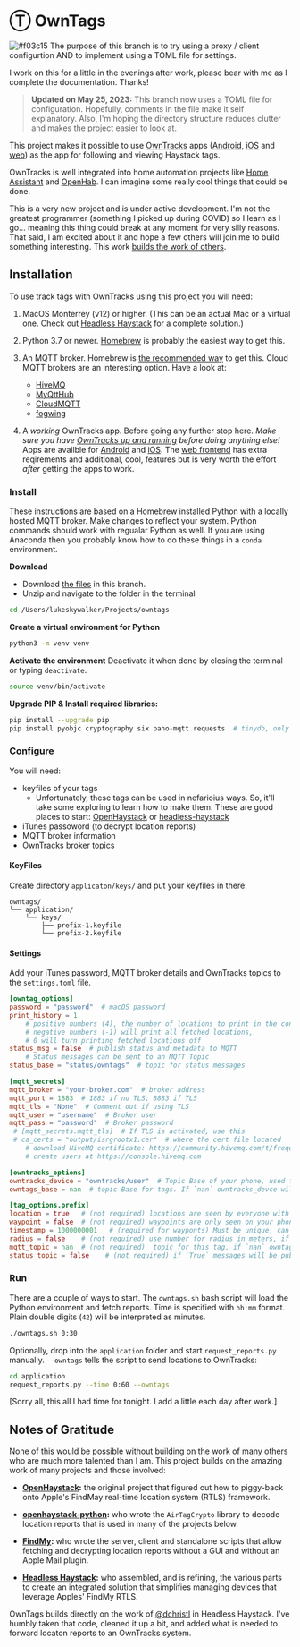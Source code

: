 # Ⓣ OwnTags
![#f03c15](https://placehold.co/15x15/50bf54/50bf54.png) The purpose of this branch is to try using a proxy / client configurtion AND to implement using a TOML file for settings.

I work on this for a little in the evenings after work, please bear with me as I complete the documentation. Thanks!

> **Updated on May 25, 2023:** This branch now uses a TOML file for configuration. Hopefully, comments in the file make it self explanatory. Also, I'm hoping the directory structure reduces clutter and makes the project easier to look at.

This project makes it possible to use [OwnTracks](https://owntracks.org/) apps ([Android](https://play.google.com/store/apps/details?id=org.owntracks.android), [iOS](https://itunes.apple.com/us/app/mqttitude/id692424691?mt=8) and [web](https://github.com/owntracks/frontend)) as the app for following and viewing Haystack tags.

OwnTracks is well integrated into home automation projects like [Home Assistant](https://www.home-assistant.io/integrations/owntracks/) and [OpenHab](https://www.openhab.org/addons/bindings/gpstracker/). I can imagine some really cool things that could be done.

This is a very new project and is under active development. I'm not the greatest programmer (something I picked up during COVID) so I learn as I go... meaning this thing could break at any moment for very silly reasons. That said, I am excited about it and hope a few others will join me to build something interesting. This work [builds the work of others](https://github.com/mrmay-dev/owntags/tree/dev-client#notes-of-gratitude).

<!-- ![map displaying owntracks features like track lines, heatmaps and  regions](map-features.png "OwnTracks Map Features")

I'm going to use these in some screenshots.
Robots: 33.81411508658622, -117.9209239699076
Light Saber: 33.814089694852186, -117.92266596079212
Luke: 33.8141448100308, -117.92313412450245
X-Wing: 33.814162638077384, -117.92309657349315
-->
## Installation 

To use track tags with OwnTracks using this project you will need:

1. MacOS Monterrey (v12) or higher. (This can be an actual Mac or a virtual one. Check out [Headless Haystack](https://github.com/dchristl/headless-haystack) for a complete solution.)

2. Python 3.7 or newer. [Homebrew](https://docs.brew.sh/Homebrew-and-Python) is probably the easiest way to get this.

3. An MQTT broker. Homebrew is [the recommended way](https://mosquitto.org/download/#mac) to get this. Cloud MQTT brokers are an interesting option. Have a look at:
     - [HiveMQ](https://www.hivemq.com/mqtt-cloud-broker/)
     - [MyQttHub](https://myqtthub.com/en)
     - [CloudMQTT](https://www.cloudmqtt.com/)
     - [fogwing](https://www.fogwing.io/)

4. A *working* OwnTracks app. Before going any further stop here. *Make sure you have [OwnTracks up and running](https://owntracks.org/booklet/) before doing anything else!* Apps are availble for [Android](https://play.google.com/store/apps/details?id=org.owntracks.android) and [iOS](https://itunes.apple.com/us/app/mqttitude/id692424691?mt=8). The [web frontend](https://github.com/owntracks/frontend) has extra reqirements and additional, cool, features but is very worth the effort *after* getting the apps to work.


### Install

These instructions are based on a Homebrew installed Python with a locally hosted MQTT broker. Make changes to reflect your system. Python commands should work with regualar Python as well. If you are using Anaconda then you probably know how to do these things in a `conda` environment.

**Download**
- Download [the files](https://github.com/mrmay-dev/owntags/archive/refs/heads/dev-client.zip) in this branch.
- Unzip and navigate to the folder in the terminal

```bash
cd /Users/lukeskywalker/Projects/owntags
```

**Create a virtual environment for Python**
```bash
python3 -m venv venv
```

**Activate the environment**
Deactivate it when done by closing the terminal or typing `deactivate`.

```bash
source venv/bin/activate
```

**Upgrade PIP & Install required libraries:**
```bash
pip install --upgrade pip
pip install pyobjc cryptography six paho-mqtt requests  # tinydb, only if you want to export locations to this database
``` 

### Configure

You will need:

* keyfiles of your tags
    * Unfortunately, these tags can be used in nefarioius ways. So, it'll take some exploring to learn how to make them. These are good places to start: [OpenHaystack](https://github.com/seemoo-lab/openhaystack/tree/main/Firmware/ESP32#deploy-the-firmware) or [headless-haystack](https://github.com/dchristl/headless-haystack/tree/main/firmware/ESP32)
* iTunes passoword (to decrypt location reports)
* MQTT broker information
* OwnTracks broker topics

#### KeyFiles

Create directory `applicaton/keys/` and put your keyfiles in there:

```text
owntags/
└── application/
    └── keys/
        ├── prefix-1.keyfile
        └── prefix-2.keyfile
```

#### Settings

Add your iTunes password, MQTT broker details and OwnTracks topics to the `settings.toml` file.

```toml
[owntag_options]
password = "password"  # macOS password
print_history = 1
    # positive numbers (4), the number of locations to print in the console
    # negative numbers (-1) will print all fetched locations,
    # 0 will turn printing fetched locations off
status_msg = false  # publish status and metadata to MQTT
    # Status messages can be sent to an MQTT Topic
status_base = "status/owntags"  # topic for status messages

[mqtt_secrets]
mqtt_broker = "your-broker.com"  # broker address
mqtt_port = 1883  # 1883 if no TLS; 8883 if TLS
mqtt_tls = "None"  # Comment out if using TLS
mqtt_user = "username"  # Broker user
mqtt_pass = "password"  # Broker password
 # [mqtt_secrets.mqtt_tls]  # If TLS is activated, use this
 # ca_certs = "output/isrgrootx1.cer"  # where the cert file located
    # download HiveMQ certificate: https://community.hivemq.com/t/frequently-asked-questions/514
    # create users at https://console.hivemq.com

[owntracks_options]
owntracks_device = "owntracks/user"  # Topic Base of your phone, used for waypoints
owntags_base = nan  # topic Base for tags. If `nan` owntracks_devce will be used.

[tag_options.prefix]
location = true   # (not required) locations are seen by everyone with access to the topic (they act like users)
waypoint = false  # (not required) waypoints are only seen on your phone (or device)
timestamp = 1000000001   # (required for wayponts) Must be unique, can be any past Unix/Posix timestamp.
radius = false    # (not required) use number for radius in meters, if `false` turn off, if `true` use confidence
mqtt_topic = nan  # (not required)  topic for this tag, if `nan` owntags_base will be used
status_topic = false    # (not required) if `True` messages will be published to `status_base`/prefix

```

### Run
There are a couple of ways to start. The `owntags.sh` bash script will load the Python environment and fetch reports. Time is specified with `hh:mm` format. Plain double digits (`42`) will be interpreted as minutes.

```bash
./owntags.sh 0:30
```

Optionally, drop into the `application` folder and start `request_reports.py` manually. `--owntags` tells the script to send locations to OwnTracks:

```bash
cd application
request_reports.py --time 0:60 --owntags
```

[Sorry all, this all I had time for tonight. I add a little each day after work.]
 
## Notes of Gratitude

None of this would be possible without building on the work of many others who are much more talented than I am. This project builds on the amazing work of many projects and those involved:

- **[OpenHaystack](https://github.com/seemoo-lab/openhaystack):** the original project that figured out how to piggy-back onto Apple's FindMay real-time location system (RTLS) framework.

- **[openhaystack-python](https://github.com/hatomist/openhaystack-python):** who wrote the `AirTagCrypto` library to decode location reports that is used in many of the projects below.

- **[FindMy](https://github.com/biemster/FindMy):** who wrote the server, client and standalone scripts that allow fetching and decrypting location reports without a GUI and without an Apple Mail plugin.

- **[Headless Haystack](https://github.com/dchristl/headless-haystack):** who assembled, and is refining, the various parts to create an integrated solution that simplifies managing devices that leverage Apples' FindMy RTLS.

OwnTags builds directly on the work of [@dchristl](https://github.com/dchristl) in Headless Haystack. I've humbly taken that code, cleaned it up a bit, and added what is needed to forward locaton reports to an OwnTracks system.
